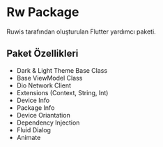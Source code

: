 # Rw Package

Ruwis tarafından oluşturulan Flutter yardımcı paketi.

## Paket Özellikleri

- Dark & Light Theme Base Class
- Base ViewModel Class
- Dio Network Client
- Extensions (Context, String, Int)
- Device Info
- Package Info
- Device Oriantation
- Dependency Injection
- Fluid Dialog
- Animate
